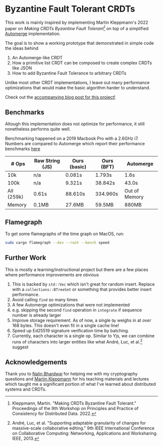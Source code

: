 # Byzantine Fault Tolerant CRDTs

This work is mainly inspired by implementing Martin Kleppmann's 2022 paper on *Making CRDTs Byzantine Fault Tolerant*[^2] 
on top of a simplified [Automerge](https://automerge.org/) implementation.

The goal is to show a working prototype that demonstrated in simple code the ideas behind
1. An Automerge-like CRDT
2. How a primitive list CRDT can be composed to create complex CRDTs like JSON
2. How to add Byzantine Fault Tolerance to arbitrary CRDTs

Unlike most other CRDT implementations, I leave out many performance optimizations that would make the basic algorithm harder to understand.

Check out the [accompanying blog post for this project!](https://jzhao.xyz/posts/bft-json-crdt)

## Benchmarks
Altough this implementation does not optimize for performance, it still nonetheless performs quite well.

Benchmarking happened on a 2019 Macbook Pro with a 2.6GHz i7.
Numbers are compared to Automerge which report their performance benchmarks [here](https://github.com/automerge/automerge-perf)

| # Ops | Raw String (JS) | Ours (basic) | Ours (BFT) | Automerge |
|--|--|--|--|--|
|10k       | n/a     | 0.081s   | 1.793s   | 1.6s         |
|100k      | n/a     | 9.321s   | 38.842s  | 43.0s        |
|All (259k)| 0.61s   | 88.610s  | 334.960s | Out of Memory|
|Memory    | 0.1MB   | 27.6MB   | 59.5MB   | 880MB        |

## Flamegraph
To get some flamegraphs of the time graph on MacOS, run:

```bash
sudo cargo flamegraph --dev --root --bench speed
```

## Further Work 
This is mostly a learning/instructional project but there are a few places where performance improvements are obvious
1. This is backed by `std::Vec` which isn't great for random insert. Replace with a `collections::BTreeSet` or something that provides better insert performance.
2. Avoid calling `find` so many times 
  1. A few Automerge optimizations that were not implemented
  2. e.g. skipping the second `find` operation in `integrate` if sequence number is already larger
3. Improve storage requirement. As of now, a single `Op` weighs in at *over* 168 bytes. This doesn't even fit in a single cache line!
4. Speed up Ed25519 signature verification time by batching.
5. Currently, each character is a single op. Similar to Yjs, we can combine runs of characters into larger entities like what André, Luc, et al.[^1] suggest

[^1]: André, Luc, et al. "Supporting adaptable granularity of changes for massive-scale collaborative editing." 9th IEEE International Conference on Collaborative Computing: Networking, Applications and Worksharing. IEEE, 2013. 
[^2]: Kleppmann, Martin. "Making CRDTs Byzantine Fault Tolerant." Proceedings of the 9th Workshop on Principles and Practice of Consistency for Distributed Data. 2022.

## Acknowledgements
Thank you to [Nalin Bhardwaj](https://nibnalin.me/) for helping me with my cryptography questions and [Martin Kleppmann](https://martin.kleppmann.com/)
for his teaching materials and lectures which taught me a significant portion of what I've learned about distributed systems and CRDTs.
